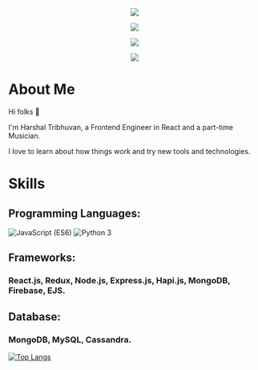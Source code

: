 
<p align="center">
    <img src="https://github-readme-stats.vercel.app/api?username=harshaltribhuwan&show_icons=true&count_private=true&theme=dark"/>
</p>
<p align="center">
    <img src="https://github-readme-stats.vercel.app/api?username=harshaltribhuvan&show_icons=true&count_private=true&theme=dark"/>
</p>

<p align="center">
    <img src="https://github-readme-streak-stats.herokuapp.com/?user=harshaltribhuwan&theme=dark"/>
</p>

<p align="center">
    <img src="https://github-readme-streak-stats.herokuapp.com/?user=harshaltribhuvan&theme=dark"/>
</p>


# About Me
Hi folks :wave: 

I'm Harshal Tribhuvan, a Frontend Engineer in React and a part-time Musician.

I love to learn about how things work and try new tools and technologies.

# Skills
## Programming Languages:

<img src="https://img.shields.io/badge/JavaScript (ES6)-brightgreen" alt="JavaScript (ES6)" /> <img src="https://img.shields.io/badge/Python 3-informational" alt="Python 3" /> 

<!-- * C/C++
* JavaScript (ES6)
* Python 3 -->

## Frameworks:

### React.js, Redux, Node.js, Express.js, Hapi.js, MongoDB, Firebase, EJS.

## Database:

### MongoDB, MySQL, Cassandra.
    
 [![Top Langs](https://github-readme-stats.vercel.app/api/top-langs/?username=harshaltribhuwan&layout=compact&theme=vision-friendly-dark&show_icons=true)](https://github.com/harshaltribhuwan/github-readme-stats)

